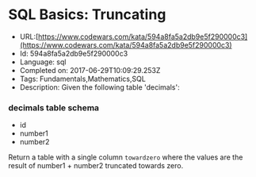 # SQL Basics: Truncating

 - URL:[https://www.codewars.com/kata/594a8fa5a2db9e5f290000c3](https://www.codewars.com/kata/594a8fa5a2db9e5f290000c3)
 - Id: 594a8fa5a2db9e5f290000c3
 - Language: sql
 - Completed on: 2017-06-29T10:09:29.253Z
 - Tags: Fundamentals,Mathematics,SQL
 - Description:
Given the following table 'decimals':

### decimals table schema

* id
* number1
* number2

Return a table with a single column `towardzero` where the values are the result of number1 + number2 truncated towards zero.
